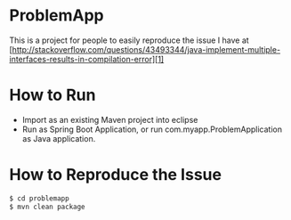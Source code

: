 # ProblemApp
This is a project for people to easily reproduce the issue I have at [http://stackoverflow.com/questions/43493344/java-implement-multiple-interfaces-results-in-compilation-error][1]

[1]: http://stackoverflow.com/questions/43493344/java-implement-multiple-interfaces-results-in-compilation-error

# How to Run
* Import as an existing Maven project into eclipse
* Run as Spring Boot Application, or run com.myapp.ProblemApplication as Java application.

# How to Reproduce the Issue
```sh
$ cd problemapp
$ mvn clean package
```
